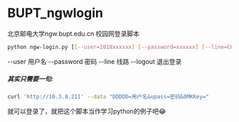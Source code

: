 # BUPT_ngwlogin
北京邮电大学ngw.bupt.edu.cn 校园网登录脚本

```bash
python ngw-login.py [[--user=2018xxxxxx] [--password=xxxxxx] [--line=CUC-BRAS] [--logout=True]]
```
--user        用户名
--password    密码
--line        线路
--logout      退出登录

##### 其实只需要一句:
```bash
curl 'http://10.3.8.211' --data "DDDDD=用户名&upass=密码&0MKKey="
```
就可以登录了，就把这个脚本当作学习python的例子吧😂
